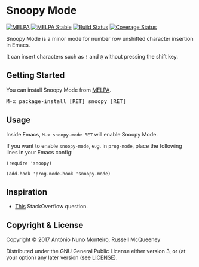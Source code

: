 # Snoopy Mode
[![MELPA](http://melpa.org/packages/snoopy-badge.svg)](http://melpa.org/#/snoopy)
[![MELPA Stable](http://melpa-stable.milkbox.net/packages/snoopy-badge.svg)](http://stable.melpa.org/#/snoopy)
[![Build Status](https://travis-ci.org/anmonteiro/snoopy-mode.svg?branch=master)](https://travis-ci.org/anmonteiro/snoopy-mode)
[![Coverage Status](https://coveralls.io/repos/github/anmonteiro/snoopy-mode/badge.svg?branch=master)](https://coveralls.io/github/anmonteiro/snoopy-mode?branch=master)

Snoopy Mode is a minor mode for number row unshifted character insertion in
Emacs.

It can insert characters such as `!` and `@` without pressing the shift key.

## Getting Started

You can install Snoopy Mode from [MELPA](http://melpa.org/).

<kbd>M-x package-install [RET] snoopy [RET]</kbd>

## Usage

Inside Emacs, `M-x snoopy-mode RET` will enable Snoopy Mode.

If you want to enable `snoopy-mode`, e.g. in `prog-mode`, place the following
lines in your Emacs config:

```emacs-lisp
(require 'snoopy)

(add-hook 'prog-mode-hook 'snoopy-mode)
```

## Inspiration

* [This](https://stackoverflow.com/questions/6277813/unshifted-symbols-in-emacs)
StackOverflow question.

## Copyright & License

Copyright © 2017 António Nuno Monteiro, Russell McQueeney

Distributed under the GNU General Public License either version 3, or (at
your option) any later version (see [LICENSE](./LICENSE)).
